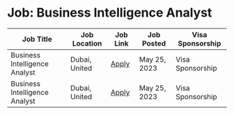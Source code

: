 # Job: Business Intelligence Analyst

| Job Title | Job Location | Job Link | Job Posted | Visa Sponsorship |
| --- | --- | --- | --- | --- |
| Business Intelligence Analyst | Dubai, United | [Apply](https://boards.eu.greenhouse.io/huspy/jobs/4165946101) | May 25, 2023 | Visa Sponsorship |
| Business Intelligence Analyst | Dubai, United | [Apply](https://boards.eu.greenhouse.io/huspy/jobs/4165946101) | May 25, 2023 | Visa Sponsorship |
